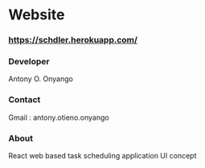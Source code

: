 # Website
### https://schdler.herokuapp.com/

### Developer

 Antony O. Onyango

### Contact

Gmail : antony.otieno.onyango

### About

React web based task scheduling application UI concept
